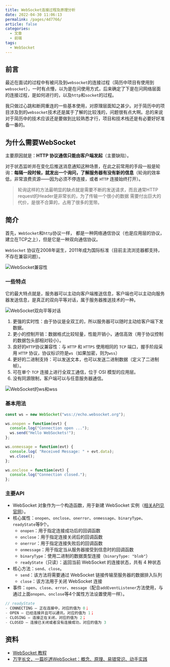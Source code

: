 ```yaml
---
title: WebSocket连接过程及原理分析
date: 2022-04-30 11:06:13
permalink: /pages/4d7766/
article: false
categories:
  - 文章
  - 前端
tags:
  - WebSocket
---
```


## 前言

最近在面试的过程中有被问及到`websocket`的连接过程（简历中项目有使用到`websocket`），一时有点懵，以为是在问使用方式，后来确定了下是在问网络层面的连接过程，是如何进行的，以及`http`和`socket`的过程。

我只做过心跳和断网重连的一些基本使用，对原理层面知之甚少。对于简历中的项目涉及到的`websocket`技术还是属于了解的比较浅的，问题很有点大啊。总的来说对于简历中的技术应该还是要做到比较熟悉才行，项目和技术栈还是有必要好好准备一番的。

## 为什么需要WebSocket

主要原因就是：**HTTP 协议通信只能由客户端发起**（主要缺陷）。

对于状态监听并在变化后推送消息通知这种场景，在此之前常用的手段一般是轮询：**每隔一段时候，就发出一个询问，了解服务器有没有新的信息**（轮询的效率低，非常浪费资源——因为必须不停连接，或者 `HTTP` 连接始终打开）。

> 轮询这样的方法最明显的缺点就是需要不断的发送请求，而且通常HTTP request的Header是非常长的，为了传输一个很小的数据 需要付出巨大的代价，是很不合算的，占用了很多的宽带。

## 简介

首先，`WebSocket`和`http`协议一样， 都是一种网络通信协议（也是应用层的协议，建立在TCP之上），但是它是一种双向通信协议。

`WebSocket` 协议在2008年诞生，2011年成为国际标准（目前主流浏览器都支持，不存在兼容问题）。

![WebSocket兼容性](https://cdn.jsdelivr.net/gh/JS-banana/images/vuepress/websocket-1.webp)

### 一些特点

它的最大特点就是，服务器可以主动向客户端推送信息，客户端也可以主动向服务器发送信息，是真正的双向平等对话，属于服务器推送技术的一种。

![WebSocket双向平等对话](https://cdn.jsdelivr.net/gh/JS-banana/images/vuepress/websocket-2.webp)

1. 更强的实时性：由于协议是全双工的，所以服务器可以随时主动给客户端下发数据。
2. 更小的控制开销：数据格式比较轻量，性能开销小，通信高效（用于协议控制的数据包头部相对较小）。
3. 良好的`HTTP`协议兼容性：与 `HTTP` 和 `HTTPS` 使用相同的 `TCP` 端口，握手阶段采用 `HTTP` 协议，协议标识符是`ws`（如果加密，则为`wss`）
4. 更好的二进制支持：可以发送文本，也可以发送二进制数据（定义了二进制帧）。
5. 可在单个 `TCP` 连接上进行全双工通信，位于 OSI 模型的应用层。
6. 没有同源限制，客户端可以与任意服务器通信。

![WebSocket的ws和wss](https://cdn.jsdelivr.net/gh/JS-banana/images/vuepress/websocket-3.webp)

### 基本用法

```js
const ws = new WebSocket("wss://echo.websocket.org");

ws.onopen = function(evt) { 
  console.log("Connection open ..."); 
  ws.send("Hello WebSockets!");
};

ws.onmessage = function(evt) {
  console.log( "Received Message: " + evt.data);
  ws.close();
};

ws.onclose = function(evt) {
  console.log("Connection closed.");
};      
```

### 主要API

- WebSocket 对象作为一个构造函数，用于新建 WebSocket 实例（[相关API见官网](https://developer.mozilla.org/zh-CN/docs/Web/API/WebSocket)）。
- 核心属性：`onopen`、`onclose`、`onerror`、`onmessage`、`binaryType`、`readyState`等9个。
  - `onopen`：用于指定连接成功后的回调函数
  - `onclose`：用于指定连接关闭后的回调函数
  - `onerror`：用于指定连接失败后的回调函数
  - `onmessage`：用于指定当从服务器接受到信息时的回调函数
  - `binaryType`：使用二进制的数据类型连接（`binaryType: "blob"`）
  - `readyState`（只读）：返回当前 WebSocket 的连接状态，共有 4 种状态
- 核心方法：`send`、`close`。
  - `send`：该方法将需要通过 WebSocket 链接传输至服务器的数据排入队列
  - `close`：该方法用于关闭 WebSocket 连接
- 事件：`open`、`close`、`error`、`message`（配合`addEventListener`方法使用，与通过上面`onopen`、`onclose`等4个属性方法设置使用一样）。

```js
// readyState
- CONNECTING — 正在连接中，对应的值为 0；
- OPEN — 已经连接并且可以通讯，对应的值为 1；
- CLOSING — 连接正在关闭，对应的值为 2；
- CLOSED — 连接已关闭或者没有连接成功，对应的值为 3
```

## 资料

- [WebSocket 教程](https://www.ruanyifeng.com/blog/2017/05/websocket.html)
- [万字长文，一篇吃透WebSocket：概念、原理、易错常识、动手实践](https://segmentfault.com/a/1190000040793931)
